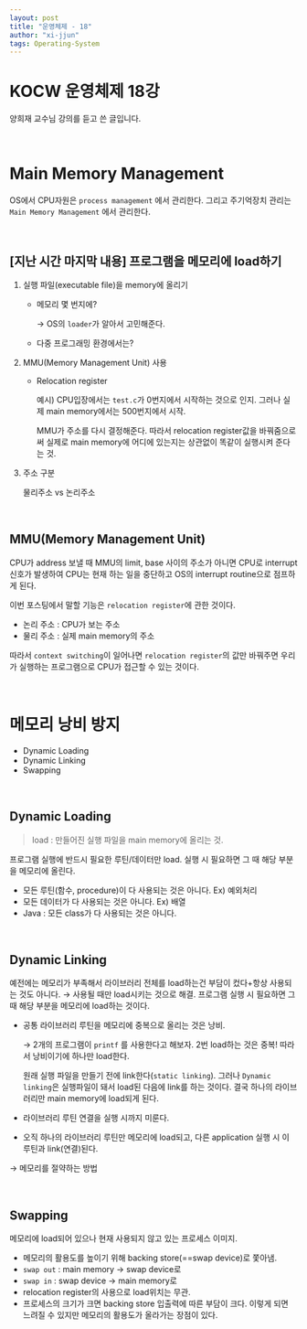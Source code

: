```yaml
---
layout: post
title: "운영체제 - 18"
author: "xi-jjun"
tags: Operating-System
---
```


# KOCW 운영체제 18강

양희재 교수님 강의를 듣고 쓴 글입니다. 

<br>

# Main Memory Management

OS에서 CPU자원은 `process management` 에서 관리한다. 그리고 주기억장치 관리는 `Main Memory Management` 에서 관리한다.

<br>

## [지난 시간 마지막 내용] 프로그램을 메모리에 load하기

1. 실행 파일(executable file)을 memory에 올리기

   - 메모리 몇 번지에?

     → OS의 `loader`가 알아서 고민해준다.

   - 다중 프로그래밍 환경에서는?

2. MMU(Memory Management Unit) 사용

   - Relocation register

     예시) CPU입장에서는 `test.c`가 0번지에서 시작하는 것으로 인지. 그러나 실제 main memory에서는 500번지에서 시작.

     MMU가 주소를 다시 결정해준다. 따라서 relocation register값을 바꿔줌으로써 실제로 main memory에 어디에 있는지는 상관없이 똑같이 실행시켜 준다는 것.

3. 주소 구분

   물리주소 vs 논리주소

 <br>

## MMU(Memory Management Unit)

CPU가 address 보낼 때 MMU의 limit, base 사이의 주소가 아니면 CPU로 interrupt 신호가 발생하여 CPU는 현재 하는 일을 중단하고 OS의 interrupt routine으로 점프하게 된다.

이번 포스팅에서 말할 기능은 `relocation register`에 관한 것이다.

- 논리 주소 : CPU가 보는 주소
- 물리 주소 : 실제 main memory의 주소

따라서 `context switching`이 일어나면 `relocation register`의 값만 바꿔주면 우리가 실행하는 프로그램으로 CPU가 접근할 수 있는 것이다.

<br>

# 메모리 낭비 방지

- Dynamic Loading
- Dynamic Linking
- Swapping

<br>

## Dynamic Loading

> load : 만들어진 실행 파일을 main memory에 올리는 것.

프로그램 실행에 반드시 필요한 루틴/데이터만 load. 실행 시 필요하면 그 때 해당 부분을 메모리에 올린다.

- 모든 루틴(함수, procedure)이 다 사용되는 것은 아니다. Ex) 예외처리
- 모든 데이터가 다 사용되는 것은 아니다. Ex) 배열
- Java : 모든 class가 다 사용되는 것은 아니다.

<br>

## Dynamic Linking

예전에는 메모리가 부족해서 라이브러리 전체를 load하는건 부담이 컸다+항상 사용되는 것도 아니다. → 사용될 때만 load시키는 것으로 해결. 프로그램 실행 시 필요하면 그 때 해당 부분을 메모리에 load하는 것이다.

- 공통 라이브러리 루틴을 메모리에 중복으로 올리는 것은 낭비.

  → 2개의 프로그램이 `printf` 를 사용한다고 해보자. 2번 load하는 것은 중복! 따라서 낭비이기에 하나만 load한다.

  원래 실행 파일을 만들기 전에 link한다(`static linking`). 그러나 `Dynamic linking`은 실행파일이 돼서 load된 다음에 link를 하는 것이다. 결국 하나의 라이브러리만 main memory에 load되게 된다.

- 라이브러리 루틴 연결을 실행 시까지 미룬다.

- 오직 하나의 라이브러리 루틴만 메모리에 load되고, 다른 application 실행 시 이 루틴과 link(연결)된다.

→ 메모리를 절약하는 방법

<br>

## Swapping

메모리에 load되어 있으나 현재 사용되지 않고 있는 프로세스 이미지.

- 메모리의 활용도를 높이기 위해 backing store(==swap device)로 쫓아냄.
- `swap out` : main memory → swap device로
- `swap in` : swap device → main memory로
- relocation register의 사용으로 load위치는 무관.
- 프로세스의 크기가 크면 backing store 입출력에 따른 부담이 크다. 이렇게 되면 느려질 수 있지만 메모리의 활용도가 올라가는 장점이 있다.

<br>
